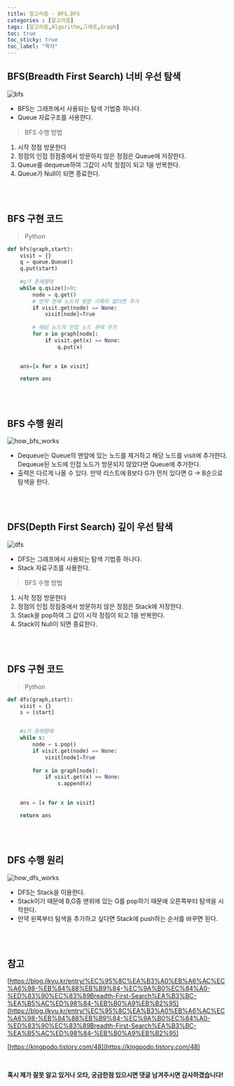 ```yaml
---
title: 알고리즘 - BFS,DFS
categories : [알고리즘]
tags: [알고리즘,Algorithm,그래프,Graph]
toc: true
toc_sticky: true
toc_label: "목차"
---
```



BFS(Breadth First Search) 너비 우선 탐색
--

![bfs](/assets/img/al_lib/2019_12_31/BFS.gif)


<ul>
<li>BFS는 그래프에서 사용되는 탐색 기법중 하나다.</li>

<li>Queue 자료구조를 사용한다.</li>

</ul>


>BFS 수행 방법
1. 시작 정점 방문한다
2. 정점의 인접 정점중에서 방문하지 않은 정점은 Queue에 저장한다.
3. Queue를 dequeue하여 그값이 시작 정점이 되고 1을 반복한다.
4. Queue가 Null이 되면 종료한다.



<br><br>

BFS 구현 코드
--
>Python

```python
def bfs(graph,start):
    visit = {}
    q = queue.Queue()
    q.put(start)
    
    #q가 존재할때
    while q.qsize()>0:
        node = q.get()
        # 만약 현재 노드의 방문 기록이 없다면 추가
        if visit.get(node) == None:
            visit[node]=True
        
        # 해당 노드의 인접 노드 큐에 추가
        for x in graph[node]:
            if visit.get(x) == None:
                q.put(x) 

        
    ans=[x for x in visit]

    return ans
```

<br><br>



BFS 수행 원리
--

![how_bfs_works](/assets/img/al_lib/2019_12_31/how_bfs_works.gif)

<ul>

 <li>Dequeue는 Queue의 맨앞에 있는 노드를 제거하고 해당 노드를 visit에 추가한다. Dequeue된 노드에 인접 노드가 방문되지 않았다면 Queue에 추가한다. </li>


<li>출력은 다르게 나올 수 있다. 만약 리스트에 B보다 G가 먼저 있다면 G -> B순으로 탐색을 한다.</li>

</ul>

<br><br>


DFS(Depth First Search) 깊이 우선 탐색
--

![dfs](/assets/img/al_lib/2019_12_31/DFS.gif)


<ul>
<li>DFS는 그래프에서 사용되는 탐색 기법중 하나다.</li>

<li>Stack 자료구조를 사용한다.</li>

</ul>

>BFS 수행 방법
1. 시작 정점 방문한다
2. 정점의 인접 정점중에서 방문하지 않은 정점은 Stack에 저장한다.
3. Stack을 pop하여 그 값이 시작 정점이 되고 1을 반복한다.
4. Stack이 Null이 되면 종료한다.


<br><br>

DFS 구현 코드
--
>Python

```python
def dfs(graph,start):
    visit = {}
    s = [start]


    #s가 존재할때
    while s:
        node = s.pop()
        if visit.get(node) == None:
            visit[node]=True
        
        for x in graph[node]:
            if visit.get(x) == None:
                s.append(x)
        

    ans = [x for x in visit]

    return ans
```
<br><br>


DFS 수행 원리
--

![how_dfs_works](/assets/img/al_lib/2019_12_31/how_dfs_works.gif)

- DFS는 Stack을 이용한다.
- Stack이기 때문에 B,G중 맨위에 있는 G를 pop하기 때문에 오른쪽부터 탐색을 시작한다.
- 만약 왼쪽부터 탐색을 추가하고 싶다면 Stack에 push하는 순서를 바꾸면 된다.


<br><br>



참고
--

[https://blog.ilkyu.kr/entry/%EC%95%8C%EA%B3%A0%EB%A6%AC%EC%A6%98-%EB%84%88%EB%B9%84-%EC%9A%B0%EC%84%A0-%ED%83%90%EC%83%89Breadth-First-Search%EA%B3%BC-%EA%B5%AC%ED%98%84-%EB%B0%A9%EB%B2%95](https://blog.ilkyu.kr/entry/%EC%95%8C%EA%B3%A0%EB%A6%AC%EC%A6%98-%EB%84%88%EB%B9%84-%EC%9A%B0%EC%84%A0-%ED%83%90%EC%83%89Breadth-First-Search%EA%B3%BC-%EA%B5%AC%ED%98%84-%EB%B0%A9%EB%B2%95)

[https://kingpodo.tistory.com/48](https://kingpodo.tistory.com/48)


<br>



**혹시 제가 잘못 알고 있거나 오타, 궁금한점 있으시면 댓글 남겨주시면 감사하겠습니다!**